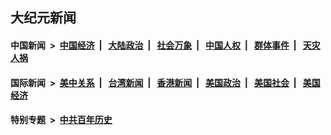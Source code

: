 ## 大纪元新闻

#### 中国新闻 &nbsp;>&nbsp; [中国经济](indexes/ncid283/README.md?12292045) &nbsp;| &nbsp; [大陆政治](indexes/ncid277/README.md?12292045) &nbsp;| &nbsp; [社会万象](indexes/ncid282/README.md?12292045) &nbsp;| &nbsp; [中国人权](indexes/ncid278/README.md?12292045) &nbsp;| &nbsp; [群体事件](indexes/ncid279/README.md?12292045) &nbsp;| &nbsp; [天灾人祸](indexes/ncid280/README.md?12292045)

#### 国际新闻 &nbsp;>&nbsp; [美中关系](indexes/nf1412576/README.md?12292045) &nbsp;| &nbsp; [台湾新闻](indexes/ncid1349361/README.md?12292045) &nbsp;| &nbsp; [香港新闻](indexes/ncid1349362/README.md?12292045) &nbsp;| &nbsp; [美国政治](indexes/ncid1078159/README.md?12292045) &nbsp;| &nbsp; [美国社会](indexes/ncid1078160/README.md?12292045) &nbsp;| &nbsp; [美国经济](indexes/ncid1078158/README.md?12292045)

#### 特别专题 &nbsp;>&nbsp; [中共百年历史](https://github.com/epoch-news/epoch-special/blob/master/README.md?12292045)  

